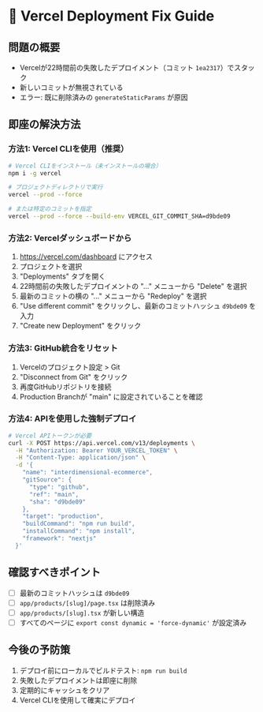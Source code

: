 # 🚨 Vercel Deployment Fix Guide

## 問題の概要
- Vercelが22時間前の失敗したデプロイメント（コミット `1ea2317`）でスタック
- 新しいコミットが無視されている
- エラー: 既に削除済みの `generateStaticParams` が原因

## 即座の解決方法

### 方法1: Vercel CLIを使用（推奨）
```bash
# Vercel CLIをインストール（未インストールの場合）
npm i -g vercel

# プロジェクトディレクトリで実行
vercel --prod --force

# または特定のコミットを指定
vercel --prod --force --build-env VERCEL_GIT_COMMIT_SHA=d9bde09
```

### 方法2: Vercelダッシュボードから
1. https://vercel.com/dashboard にアクセス
2. プロジェクトを選択
3. "Deployments" タブを開く
4. 22時間前の失敗したデプロイメントの "..." メニューから "Delete" を選択
5. 最新のコミットの横の "..." メニューから "Redeploy" を選択
6. "Use different commit" をクリックし、最新のコミットハッシュ `d9bde09` を入力
7. "Create new Deployment" をクリック

### 方法3: GitHub統合をリセット
1. Vercelのプロジェクト設定 > Git
2. "Disconnect from Git" をクリック
3. 再度GitHubリポジトリを接続
4. Production Branchが "main" に設定されていることを確認

### 方法4: APIを使用した強制デプロイ
```bash
# Vercel APIトークンが必要
curl -X POST https://api.vercel.com/v13/deployments \
  -H "Authorization: Bearer YOUR_VERCEL_TOKEN" \
  -H "Content-Type: application/json" \
  -d '{
    "name": "interdimensional-ecommerce",
    "gitSource": {
      "type": "github",
      "ref": "main",
      "sha": "d9bde09"
    },
    "target": "production",
    "buildCommand": "npm run build",
    "installCommand": "npm install",
    "framework": "nextjs"
  }'
```

## 確認すべきポイント
- [ ] 最新のコミットハッシュは `d9bde09`
- [ ] `app/products/[slug]/page.tsx` は削除済み
- [ ] `app/products/[slug].tsx` が新しい構造
- [ ] すべてのページに `export const dynamic = 'force-dynamic'` が設定済み

## 今後の予防策
1. デプロイ前にローカルでビルドテスト: `npm run build`
2. 失敗したデプロイメントは即座に削除
3. 定期的にキャッシュをクリア
4. Vercel CLIを使用して確実にデプロイ